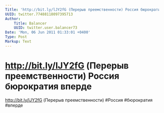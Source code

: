 ```yaml
---
Title: 'http://bit.ly/lJY2fG (Перерыв преемственности) Россия бюрократия вперде'
UUID: twitter.77488118097395713
Author:
    Title: Balancer
    UUID: twitter.user.balancer73
Date: 'Mon, 06 Jun 2011 01:33:01 +0400'
Type: Post
Markup: Text
---
```


# http://bit.ly/lJY2fG (Перерыв преемственности) Россия бюрократия вперде

http://bit.ly/lJY2fG (Перерыв преемственности) #Россия
#бюрократия #вперде